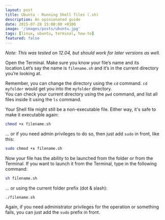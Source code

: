 ```yaml
---
layout: post
title: Ubuntu · Running Shell files (.sh)
description: An opinionated guide
date: 2015-07-28 15:00:00 +0100
image: '/images/posts/ubuntu.jpg'
tags: [linux, ubuntu, terminal, how-to]
featured: false
---
```


_Note: This was tested on 12.04, but should work for later versions as well._

Open the Terminal. Make sure you know your file’s name and its location.Let’s say the name is `filename.sh` and it’s in the current directory you’re looking at. 

Remember, you can change the directory using the `cd` command. `cd myfolder` would get you into the `myfolder` directory.  
You can check your current directory using the `pwd` command, and list all files inside it using the `ls` command.

Your Shell file might still be a non-executable file. Either way, it's safe to make it executable again:

```bash
chmod +x filename.sh
```

... or if you need admin privileges to do so, then just add `sudo` in front, like this:

```bash
sudo chmod +x filename.sh
```

Now your file has the ability to be launched from the folder or from the Terminal. If you want to launch it from the Terminal, type in the following command:

```bash
sh filename.sh
```

... or using the current folder prefix (dot & slash):

```bash
./filename.sh
```

Again, if you need administrator privileges for the operation or something fails, you can just add the `sudo` prefix in front.
